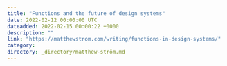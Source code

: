 ```yaml
---
title: "Functions and the future of design systems"
date: 2022-02-12 00:00:00 UTC
dateadded: 2022-02-15 00:00:22 +0000
description: ""
link: "https://matthewstrom.com/writing/functions-in-design-systems/"
category:
directory: _directory/matthew-ström.md
---
```

